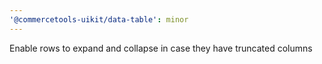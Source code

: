 ```yaml
---
'@commercetools-uikit/data-table': minor
---
```


Enable rows to expand and collapse in case they have truncated columns

